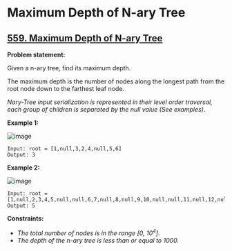 # Maximum Depth of N-ary Tree

## [559. Maximum Depth of N-ary Tree](https://leetcode.com/problems/maximum-depth-of-n-ary-tree/)

**Problem statement:**

Given a n-ary tree, find its maximum depth.

The maximum depth is the number of nodes along the longest path from the root node down to the farthest leaf node.

*Nary-Tree input serialization is represented in their level order traversal, each group of children is separated by the null value (See examples)*.

**Example 1:**

![image](https://user-images.githubusercontent.com/20440403/190867391-dbbdddd8-837a-4c62-96d1-3723cf556293.png)

```
Input: root = [1,null,3,2,4,null,5,6]
Output: 3
```

**Example 2:**

![image](https://user-images.githubusercontent.com/20440403/190867403-11fa25db-66b5-45a2-921a-743525523af6.png)

```
Input: root = [1,null,2,3,4,5,null,null,6,7,null,8,null,9,10,null,null,11,null,12,null,13,null,null,14]
Output: 5
```

**Constraints:**

* *The total number of nodes is in the range [0, 10<sup>4</sup>]*.
* *The depth of the n-ary tree is less than or equal to 1000.*
